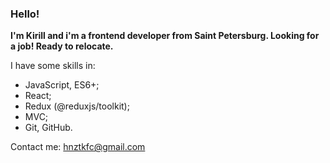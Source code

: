 ### Hello!
**I'm Kirill and i'm a frontend developer from Saint Petersburg. Looking for a job! Ready to relocate.**

I have some skills in:
- JavaScript, ES6+;
- React;
- Redux (@reduxjs/toolkit);
- MVC;
- Git, GitHub.

Contact me: hnztkfc@gmail.com
